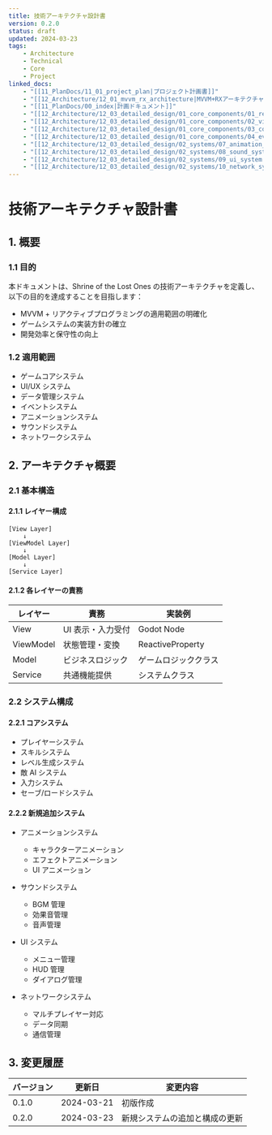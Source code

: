```yaml
---
title: 技術アーキテクチャ設計書
version: 0.2.0
status: draft
updated: 2024-03-23
tags:
    - Architecture
    - Technical
    - Core
    - Project
linked_docs:
    - "[[11_PlanDocs/11_01_project_plan|プロジェクト計画書]]"
    - "[[12_Architecture/12_01_mvvm_rx_architecture|MVVM+RXアーキテクチャ]]"
    - "[[11_PlanDocs/00_index|計画ドキュメント]]"
    - "[[12_Architecture/12_03_detailed_design/01_core_components/01_reactive_property|ReactiveProperty実装詳細]]"
    - "[[12_Architecture/12_03_detailed_design/01_core_components/02_viewmodel_base|ViewModelBase実装詳細]]"
    - "[[12_Architecture/12_03_detailed_design/01_core_components/03_composite_disposable|CompositeDisposable実装詳細]]"
    - "[[12_Architecture/12_03_detailed_design/01_core_components/04_event_bus|イベントバス実装詳細]]"
    - "[[12_Architecture/12_03_detailed_design/02_systems/07_animation_system|アニメーションシステム詳細設計]]"
    - "[[12_Architecture/12_03_detailed_design/02_systems/08_sound_system|サウンドシステム詳細設計]]"
    - "[[12_Architecture/12_03_detailed_design/02_systems/09_ui_system|UIシステム詳細設計]]"
    - "[[12_Architecture/12_03_detailed_design/02_systems/10_network_system|ネットワークシステム詳細設計]]"
---
```


# 技術アーキテクチャ設計書

## 1. 概要

### 1.1 目的

本ドキュメントは、Shrine of the Lost Ones の技術アーキテクチャを定義し、以下の目的を達成することを目指します：

-   MVVM + リアクティブプログラミングの適用範囲の明確化
-   ゲームシステムの実装方針の確立
-   開発効率と保守性の向上

### 1.2 適用範囲

-   ゲームコアシステム
-   UI/UX システム
-   データ管理システム
-   イベントシステム
-   アニメーションシステム
-   サウンドシステム
-   ネットワークシステム

## 2. アーキテクチャ概要

### 2.1 基本構造

#### 2.1.1 レイヤー構成

```
[View Layer]
    ↓
[ViewModel Layer]
    ↓
[Model Layer]
    ↓
[Service Layer]
```

#### 2.1.2 各レイヤーの責務

| レイヤー  | 責務              | 実装例               |
| --------- | ----------------- | -------------------- |
| View      | UI 表示・入力受付 | Godot Node           |
| ViewModel | 状態管理・変換    | ReactiveProperty     |
| Model     | ビジネスロジック  | ゲームロジッククラス |
| Service   | 共通機能提供      | システムクラス       |

### 2.2 システム構成

#### 2.2.1 コアシステム

-   プレイヤーシステム
-   スキルシステム
-   レベル生成システム
-   敵 AI システム
-   入力システム
-   セーブ/ロードシステム

#### 2.2.2 新規追加システム

-   アニメーションシステム

    -   キャラクターアニメーション
    -   エフェクトアニメーション
    -   UI アニメーション

-   サウンドシステム

    -   BGM 管理
    -   効果音管理
    -   音声管理

-   UI システム

    -   メニュー管理
    -   HUD 管理
    -   ダイアログ管理

-   ネットワークシステム
    -   マルチプレイヤー対応
    -   データ同期
    -   通信管理

## 3. 変更履歴

| バージョン | 更新日     | 変更内容                       |
| ---------- | ---------- | ------------------------------ |
| 0.1.0      | 2024-03-21 | 初版作成                       |
| 0.2.0      | 2024-03-23 | 新規システムの追加と構成の更新 |
